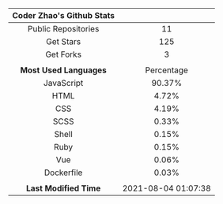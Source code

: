 | **Coder Zhao's Github Stats** | |
|:-:|:-:|
| Public Repositories | 11 |
| Get Stars | 125 |
| Get Forks | 3 |
| | |
| **Most Used Languages** | Percentage |
| JavaScript | 90.37% |
| HTML | 4.72% |
| CSS | 4.19% |
| SCSS | 0.33% |
| Shell | 0.15% |
| Ruby | 0.15% |
| Vue | 0.06% |
| Dockerfile | 0.03% |
| | |
| **Last Modified Time** | 2021-08-04 01:07:38 |
